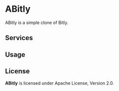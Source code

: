 # ABitly

ABitly is a simple clone of Bitly.

## Services

## Usage

## License

**ABitly** is licensed under Apache License, Version 2.0.
